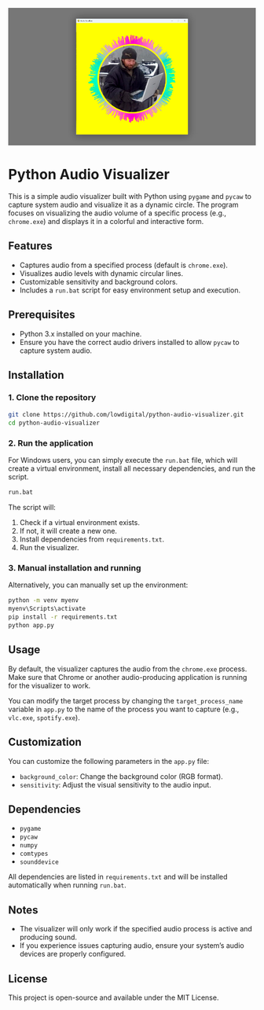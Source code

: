 ![DEMO](demo.jpg)

# Python Audio Visualizer

This is a simple audio visualizer built with Python using `pygame` and `pycaw` to capture system audio and visualize it as a dynamic circle. The program focuses on visualizing the audio volume of a specific process (e.g., `chrome.exe`) and displays it in a colorful and interactive form.

## Features

- Captures audio from a specified process (default is `chrome.exe`).
- Visualizes audio levels with dynamic circular lines.
- Customizable sensitivity and background colors.
- Includes a `run.bat` script for easy environment setup and execution.

## Prerequisites

- Python 3.x installed on your machine.
- Ensure you have the correct audio drivers installed to allow `pycaw` to capture system audio.

## Installation

### 1. Clone the repository

```bash
git clone https://github.com/lowdigital/python-audio-visualizer.git
cd python-audio-visualizer
```

### 2. Run the application

For Windows users, you can simply execute the `run.bat` file, which will create a virtual environment, install all necessary dependencies, and run the script.

```bash
run.bat
```

The script will:

1. Check if a virtual environment exists.
2. If not, it will create a new one.
3. Install dependencies from `requirements.txt`.
4. Run the visualizer.

### 3. Manual installation and running

Alternatively, you can manually set up the environment:

```bash
python -m venv myenv
myenv\Scripts\activate
pip install -r requirements.txt
python app.py
```

## Usage

By default, the visualizer captures the audio from the `chrome.exe` process. Make sure that Chrome or another audio-producing application is running for the visualizer to work.

You can modify the target process by changing the `target_process_name` variable in `app.py` to the name of the process you want to capture (e.g., `vlc.exe`, `spotify.exe`).

## Customization

You can customize the following parameters in the `app.py` file:

- `background_color`: Change the background color (RGB format).
- `sensitivity`: Adjust the visual sensitivity to the audio input.

## Dependencies

- `pygame`
- `pycaw`
- `numpy`
- `comtypes`
- `sounddevice`

All dependencies are listed in `requirements.txt` and will be installed automatically when running `run.bat`.

## Notes

- The visualizer will only work if the specified audio process is active and producing sound.
- If you experience issues capturing audio, ensure your system’s audio devices are properly configured.

## License

This project is open-source and available under the MIT License.
